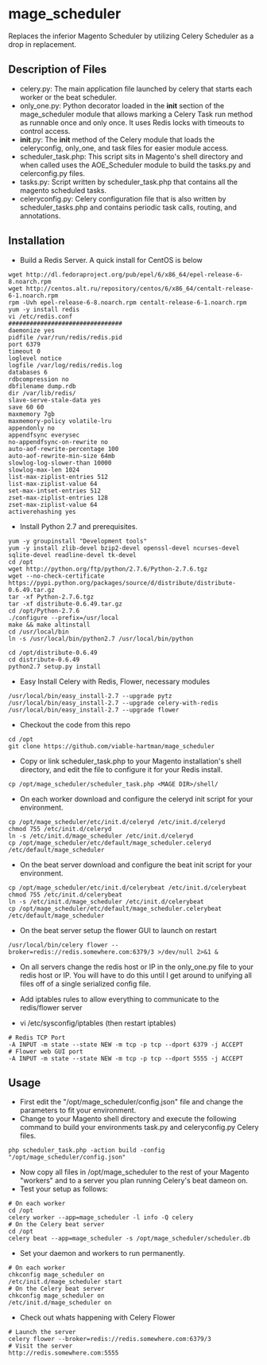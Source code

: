 mage_scheduler
==============

Replaces the inferior Magento Scheduler by utilizing Celery Scheduler as a drop in replacement.

Description of Files
--------------------

* celery.py: The main application file launched by celery that starts each worker or the beat scheduler.
* only_one.py: Python decorator loaded in the __init__ section of the mage_scheduler module that allows marking a Celery Task run method as runnable once and only once.  It uses Redis locks with timeouts to control access.
* __init__.py: The __init__ method of the Celery module that loads the celeryconfig, only_one, and task files for easier module access.
* scheduler_task.php: This script sits in Magento's shell directory and when called uses the AOE_Scheduler module to build the tasks.py and celerconfig.py files.
* tasks.py: Script written by scheduler_task.php that contains all the magento scheduled tasks.
* celeryconfig.py: Celery configuration file that is also written by scheduler_tasks.php and contains periodic task calls, routing, and annotations.

Installation
------------
* Build a Redis Server.  A quick install for CentOS is below

```
wget http://dl.fedoraproject.org/pub/epel/6/x86_64/epel-release-6-8.noarch.rpm
wget http://centos.alt.ru/repository/centos/6/x86_64/centalt-release-6-1.noarch.rpm
rpm -Uvh epel-release-6-8.noarch.rpm centalt-release-6-1.noarch.rpm
yum -y install redis
vi /etc/redis.conf
################################
daemonize yes
pidfile /var/run/redis/redis.pid
port 6379
timeout 0
loglevel notice
logfile /var/log/redis/redis.log
databases 6
rdbcompression no
dbfilename dump.rdb
dir /var/lib/redis/
slave-serve-stale-data yes
save 60 60
maxmemory 7gb
maxmemory-policy volatile-lru
appendonly no
appendfsync everysec
no-appendfsync-on-rewrite no
auto-aof-rewrite-percentage 100
auto-aof-rewrite-min-size 64mb
slowlog-log-slower-than 10000
slowlog-max-len 1024
list-max-ziplist-entries 512
list-max-ziplist-value 64
set-max-intset-entries 512
zset-max-ziplist-entries 128
zset-max-ziplist-value 64
activerehashing yes
```
* Install Python 2.7 and prerequisites.

```
yum -y groupinstall "Development tools"
yum -y install zlib-devel bzip2-devel openssl-devel ncurses-devel sqlite-devel readline-devel tk-devel
cd /opt
wget http://python.org/ftp/python/2.7.6/Python-2.7.6.tgz
wget --no-check-certificate https://pypi.python.org/packages/source/d/distribute/distribute-0.6.49.tar.gz
tar -xf Python-2.7.6.tgz
tar -xf distribute-0.6.49.tar.gz
cd /opt/Python-2.7.6
./configure --prefix=/usr/local
make && make altinstall
cd /usr/local/bin
ln -s /usr/local/bin/python2.7 /usr/local/bin/python

cd /opt/distribute-0.6.49
cd distribute-0.6.49
python2.7 setup.py install
```
* Easy Install Celery with Redis, Flower, necessary modules

```
/usr/local/bin/easy_install-2.7 --upgrade pytz
/usr/local/bin/easy_install-2.7 --upgrade celery-with-redis
/usr/local/bin/easy_install-2.7 --upgrade flower
```
* Checkout the code from this repo

```
cd /opt
git clone https://github.com/viable-hartman/mage_scheduler
```
* Copy or link scheduler_task.php to your Magento installation's shell directory, and edit the file to configure it for your Redis install.

```
cp /opt/mage_scheduler/scheduler_task.php <MAGE DIR>/shell/
```
* On each worker download and configure the celeryd init script for your environment.

```
cp /opt/mage_scheduler/etc/init.d/celeryd /etc/init.d/celeryd
chmod 755 /etc/init.d/celeryd
ln -s /etc/init.d/mage_scheduler /etc/init.d/celeryd
cp /opt/mage_scheduler/etc/default/mage_scheduler.celeryd /etc/default/mage_scheduler
```
* On the beat server download and configure the beat init script for your environment.

```
cp /opt/mage_scheduler/etc/init.d/celerybeat /etc/init.d/celerybeat
chmod 755 /etc/init.d/celerybeat
ln -s /etc/init.d/mage_scheduler /etc/init.d/celerybeat
cp /opt/mage_scheduler/etc/default/mage_scheduler.celerybeat /etc/default/mage_scheduler
```

* On the beat server setup the flower GUI to launch on restart

```
/usr/local/bin/celery flower --broker=redis://redis.somewhere.com:6379/3 >/dev/null 2>&1 &
```

* On all servers change the redis host or IP in the only_one.py file to your redis host or IP.  You will have to do this until I get around to unifying all files off of a single serialized config file.

* Add iptables rules to allow everything to communicate to the redis/flower server
* vi /etc/sysconfig/iptables (then restart iptables)

```
# Redis TCP Port
-A INPUT -m state --state NEW -m tcp -p tcp --dport 6379 -j ACCEPT
# Flower web GUI port
-A INPUT -m state --state NEW -m tcp -p tcp --dport 5555 -j ACCEPT
```

Usage
-----
* First edit the "/opt/mage_scheduler/config.json" file and change the parameters to fit your environment.
* Change to your Magento shell directory and execute the following command to build your environments task.py and celeryconfig.py Celery files.

```
php scheduler_task.php -action build -config "/opt/mage_scheduler/config.json"
```
* Now copy all files in /opt/mage_scheduler to the rest of your Magento "workers" and to a server you plan running Celery's beat dameon on.
* Test your setup as follows:

```
# On each worker
cd /opt
celery worker --app=mage_scheduler -l info -Q celery
# On the Celery beat server
cd /opt
celery beat --app=mage_scheduler -s /opt/mage_scheduler/scheduler.db
```
* Set your daemon and workers to run permanently.

```
# On each worker
chkconfig mage_scheduler on
/etc/init.d/mage_scheduler start
# On the Celery beat server
chkconfig mage_scheduler on
/etc/init.d/mage_scheduler on
```
* Check out whats happening with Celery Flower

```
# Launch the server
celery flower --broker=redis://redis.somewhere.com:6379/3
# Visit the server
http://redis.somewhere.com:5555
```
